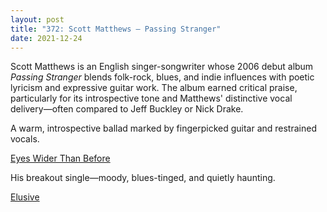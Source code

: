 ```yaml
---
layout: post
title: "372: Scott Matthews – Passing Stranger"
date: 2021-12-24
---
```


Scott Matthews is an English singer-songwriter whose 2006 debut album *Passing Stranger* blends folk-rock, blues, and indie influences with poetic lyricism and expressive guitar work. The album earned critical praise, particularly for its introspective tone and Matthews' distinctive vocal delivery—often compared to Jeff Buckley or Nick Drake.

A warm, introspective ballad marked by fingerpicked guitar and restrained vocals.  

[Eyes Wider Than Before](https://youtu.be/m3XpLztGpZM)  

His breakout single—moody, blues-tinged, and quietly haunting.  

[Elusive](https://youtu.be/3U51q8zD53E)
